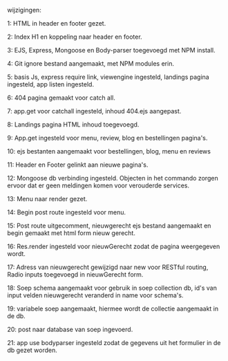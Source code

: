 wijzigingen:

1: HTML in header en footer gezet.

2: Index H1 en koppeling naar header en footer.

3: EJS, Express, Mongoose en Body-parser toegevoegd met NPM install.

4: Git ignore bestand aangemaakt, met NPM modules erin.

5: basis Js, express require link, viewengine ingesteld, landings pagina ingesteld, app listen ingesteld.

6: 404 pagina gemaakt voor catch all.

7: app.get voor catchall ingesteld, inhoud 404.ejs aangepast.

8: Landings pagina HTML inhoud toegevoegd.

9: App.get ingesteld voor menu, review, blog en bestellingen pagina's.

10: ejs bestanten aangemaakt voor bestellingen, blog, menu en reviews

11: Header en Footer gelinkt aan nieuwe pagina's.

12: Mongoose db verbinding ingesteld. Objecten in het commando zorgen ervoor dat er geen meldingen komen voor verouderde services.

13: Menu naar render gezet.

14: Begin post route ingesteld voor menu.

15: Post route uitgecomment, nieuwgerecht ejs bestand aangemaakt en begin gemaakt met html form nieuw gerecht.

16: Res.render ingesteld voor nieuwGerecht zodat de pagina weergegeven wordt.

17: Adress van nieuwgerecht gewijzigd naar new voor RESTful routing, Radio inputs toegevoegd in nieuwGerecht form.

18: Soep schema aangemaakt voor gebruik in soep collection db, id's van input velden nieuwgerecht veranderd in name voor schema's.

19: variabele soep aangemaakt, hiermee wordt de collectie aangemaakt in de db.

20: post naar database van soep ingevoerd.

21: app use bodyparser ingesteld zodat de gegevens uit het formulier in de db gezet worden.